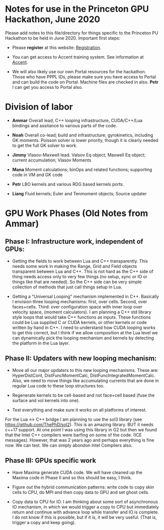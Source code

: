 # Notes for use in the Princeton GPU Hackathon, June 2020

Please add notes to this file/directory for things specific to the Princeton PU Hackathon to be held in June 2020. Important first steps:

- Please __register__ at this website: [Registration](https://docs.google.com/forms/d/e/1FAIpQLSfenTYRopA83xixsLQ2g3kJztokgB9GH-3dtSRM-nDAeJH0kQ/viewform). 

- You can get access to Accent training system. See information at [Accent](https://bit.ly/ptown_gpuhack2020_ascent).

- We will also likely use our own Portal resources for the hackathon. Those who have PPPL IDs, please make sure you have access to Portal and can build the code on Portal. Machine files are checked in also. __Petr__ I can get you access to Portal also.

# Division of labor

- __Ammar__ Overall lead, C++ looping infrastructure, CUDA/C++/Lua bindings and assitance to various parts of the code.

- __Noah__ Overall co-lead; build and infrastructure; gyrokinetics, including GK moments. Poisson solver is lower priority, though it is clearly needed to get the full GK solver to work.

- __Jimmy__ Vlasov-Maxwell lead. Valsov Eq object; Maxwell Eq object; current accumulation; Vlasov Moments

- __Mana__ Moment calculations; binOps and related functions; supporting code in VM and GK code

- __Petr__ LBO kernels and various RDG based kernels ports.

- __Liang__ Fluid kernels; Euler and Tenmoment objects; Source updater

# GPU Work Phases (Old Notes from Ammar)

## Phase I: Infrastructure work, independent of GPUs:

- Getting the fields to work between Lua and C++ transparently. This needs some work in making the Range, Grid and Field objects transparent between Lua and C++. This is not hard as the C++ side of thing needs access only to very few things (no setup, sync or IO or things like that are needed). So the C++ side can be very simple collection of methods that just call things setup in Lua.

- Getting a "Universal Looping" mechanism implemented in C++. Basically I envision three looping mechanisms: first, over cells. Second, over faces+cells. Third: over configuration space with inner loop over velocity space, (moment calculators). I am planning a C++ std library style loops that would take C++ functions as inputs. These functions could be Lua supplied C or CUDA kernels, or other kernels or code written by hand in C++. I need to understand how CUDA looping works to get this correct, but I think if we allow composition at the Lua level we can dynamically pick the looping mechanism and kernels by detecting the platform in the Lua layer.

## Phase II: Updaters with new looping mechanism:

- Move all our major updaters to this new looping mechanisms. These are: HyperDistCont, DistFuncMomentCalc, DistFuncIntegratedMomentCalc. Also, we need to move things like accumulating currents that are done in regular Lua code to these loop structures too.

- Regenerate kernels to be cell-based and not face+cell based (fuse the surface and vol kernels into one).

- Test everything and make sure it works on all platforms of interest.

For the Lua <-> C++ bridge I am planning to use the sol3 library (see https://github.com/ThePhD/sol2). This is an amazing library. BUT it needs c++17 support. At one point I was using this library in G2 but then we found that the Intel C++ compilers were barfing on some of the code. (ICE messages). However, that was 2 years ago and perhaps everything is fine now. We can test. We can simply abondon Intel Compilers also.

## Phase III: GPUs specific work

- Have Maxima generate CUDA code. We will have cleaned up the Maxima code in Phase II and so this should be easy, I think.

- Figure out the hybrid communication patterns: write code to copy skin cells to CPU, do MPI and then copy data to GPU and set ghost cells.

- Copy data to CPU for IO. I am thinking about some sort of asynchronous IO mechanism, in which we would trigger a copy to CPU but immediately return and continue with advance loop while transfer and IO is complete. I do not know if this is possible, but if it is, it will be very useful. (That is, trigger a copy and keep going).


